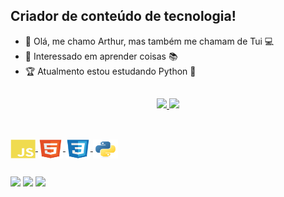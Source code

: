 ## Criador de conteúdo de tecnologia!

- 👋 Olá, me chamo Arthur, mas também me chamam de Tui 💻
- 👀 Interessado em aprender coisas 📚
- 🏆 Atualmento estou estudando Python 🐍

##

<div align="center">
  <a href="https://github.com/TuideTui">
  <img height="180em" src="https://github-readme-stats.vercel.app/api?username=TuideTui&show_icons=true&theme=dark&include_all_commits=true&count_private=true"/>
  <img height="180em" src="https://github-readme-stats.vercel.app/api/top-langs/?username=TuideTui&layout=compact&langs_count=7&theme=dark"/>
</div>
  
  ##
  
  <div style="display: inline_block"><br>
  <img align="center" alt="Tui-Js" height="30" width="40" src="https://raw.githubusercontent.com/devicons/devicon/master/icons/javascript/javascript-plain.svg">
  <img align="center" alt="Tui-HTML" height="30" width="40" src="https://raw.githubusercontent.com/devicons/devicon/master/icons/html5/html5-original.svg">
  <img align="center" alt="Tui-CSS" height="30" width="40" src="https://raw.githubusercontent.com/devicons/devicon/master/icons/css3/css3-original.svg">
  <img align="center" alt="Tui-Python" height="30" width="40" src="https://raw.githubusercontent.com/devicons/devicon/master/icons/python/python-original.svg">
  
  ##
  
  <a href="https://www.youtube.com/channel/UCrhr6Q62g1ao_n8soY0FZpQ" target="_blank"><img src="https://img.shields.io/badge/YouTube-FF0000?style=for-the-badge&logo=youtube&logoColor=white" target="_blank"></a>
 	<a href="https://www.twitch.tv/tuidetui/about" target="_blank"><img src="https://img.shields.io/badge/Twitch-9146FF?style=for-the-badge&logo=twitch&logoColor=white" target="_blank"></a>
  <a href = "mailto:"><img src="https://img.shields.io/badge/-Gmail-%23333?style=for-the-badge&logo=gmail&logoColor=white" target="_blank"></a>
